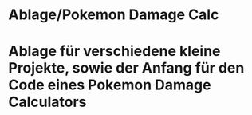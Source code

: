 # Ablage/Pokemon Damage Calc
# Ablage für verschiedene kleine Projekte, sowie der Anfang für den Code eines Pokemon Damage Calculators
